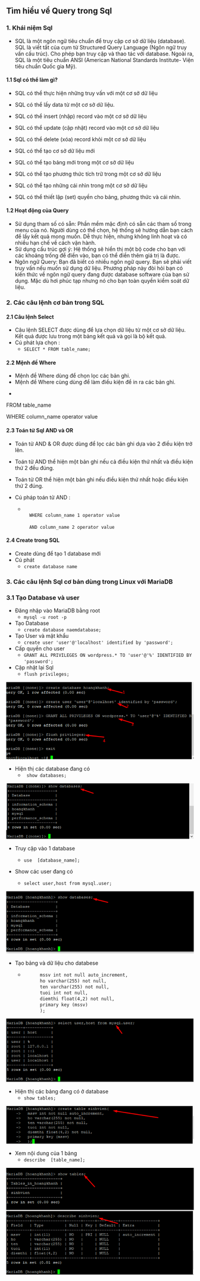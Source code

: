 ## Tìm hiểu về Query trong Sql
### 1. Khái niệm Sql
- SQL là một ngôn ngữ tiêu chuẩn để truy cập cơ sở dữ liệu (database). SQL là viết tắt của cụm từ Structured Query Language (Ngôn ngữ truy vấn cấu trúc). Cho phép bạn truy cập và thao tác với database. Ngoài ra, SQL là một tiêu chuẩn ANSI (American National Standards Institute- Viện tiêu chuẩn Quốc gia Mỹ).
#### 1.1 Sql có thể làm gì?
- SQL có thể thực hiện những truy vấn với một cơ sở dữ liệu

- SQL có thể lấy data từ một cơ sở dữ liệu.

- SQL có thể insert (nhập) record vào một cơ sở dữ liệu

- SQL có thể update (cập nhật) record vào một cơ sở dữ liệu

- SQL có thể delete (xóa) record khỏi một cơ sở dữ liệu

- SQL có thể tạo cơ sở dữ liệu mới

- SQL có thể tạo bảng mới trong một cơ sở dữ liệu

- SQL có thể tạo phương thức tích trữ trong một cơ sở dữ liệu

- SQL có thể tạo những cái nhìn trong một cơ sở dữ liệu

- SQL có thể thiết lập (set) quyền cho bảng, phương thức và cái nhìn.
#### 1.2 Hoạt động của Query 
- Sử dụng tham số có sẵn: Phần mềm mặc định có sẵn các tham số trong menu của nó. Người dùng có thể chọn, hệ thống sẽ hướng dẫn bạn cách để lấy kết quả mong muốn. Dễ thực hiện, nhưng không linh hoạt và có nhiều hạn chế về cách vận hành.
- Sử dụng cấu trúc gợi ý: Hệ thống sẽ hiển thị một bộ code cho bạn với các khoảng trống để điền vào, bạn có thể điền thêm giá trị là được.
- Ngôn ngữ Query: Bạn đã biết có nhiều ngôn ngữ query. Bạn sẽ phải viết truy vấn nếu muốn sử dụng dữ liệu. Phương pháp này đòi hỏi bạn có kiến thức về ngôn ngữ query đang được database software của bạn sử dụng. Mặc dù hơi phúc tạp nhưng nó cho bạn toàn quyền kiểm soát dữ liệu.

### 2. Các câu lệnh cơ bản trong SQL
#### 2.1 Câu lệnh Select 
- Câu lệnh SELECT được dùng để lựa chọn dữ liệu từ một cơ sở dữ liệu. Kết quả được lưu trong một bảng kết quả và gọi là bộ kết quả.
- Cú phát lựa chọn :  
    + `SELECT * FROM table_name;`

#### 2.2 Mệnh đề Where
- Mệnh đề Where dùng để chọn lọc các bản ghi.
- Mệnh đề Where cùng dùng để làm điều kiện để in ra các bản ghi.
- ```SELECT column_name,column_name

FROM table_name

WHERE column_name operator value

#### 2.3 Toán tử Sql AND và OR
- Toán tử AND & OR được dùng để lọc các bản ghi dựa vào 2 điều kiện trở lên.

- Toán tử AND thể hiện một bản ghi nếu cả điều kiện thứ nhất và điều kiện thứ 2 đều đúng.

- Toán tử OR thể hiện một bản ghi nếu điều kiện thứ nhất hoặc điều kiện thứ 2 đúng.

- Cú pháp toán tử AND :

    + ```SELECT * FROM table_name

        WHERE column_name 1 operator value

        AND column_name 2 operator value
#### 2.4 Create trong SQL
- Create dùng để tạo 1 database mới
- Cú phát
    + `create database name`

### 3. Các câu lệnh Sql cơ bản dùng trong Linux với MariaDB
### 3.1 Tạo Database và user
- Đăng nhập vào MariaDB bằng root
    + ` mysql -u root -p `
- Tạo Database
    + `create database naemdatabase;`
- Tạo User và mật khẩu
    + `create user 'user'@'localhost' identified by 'password';`
- Cấp quyền cho user 
    + `GRANT ALL PRIVILEGES ON wordpress.* TO 'user'@'%' IDENTIFIED BY 'password';`
- Cập nhật lại Sql
    + `flush privileges;`
<img src ="img/da1.png" >


 - Hiện thị các database đang có
    + ` show databases;`
<img src ="img/da2.png" >

- Truy cập vào 1 database 
    + `use  [database_name]; `


- Show các user đang có 
    + `select user,host from mysql.user; `
<img src ="img/da3.png" >

- Tạo bảng và dữ liệu cho databese 
    + ``` create table sinhvien(
            mssv int not null auto_increment,
            ho varchar(255) not null,
            ten varchar(255) not null,
            tuoi int not null,
            diemthi float(4,2) not null,
            primary key (mssv)
            );
<img src ="img/da4.png" >

- Hiện thị các bảng đang có ở database
    + ` show tables; `
<img src ="img/da5.png" >

- Xem nội dung của 1 bảng
    + `describe  [table_name]; `
<img src ="img/da6.png" >
<img src ="img/da7.png" >
